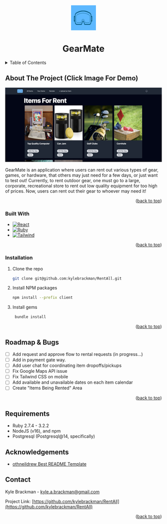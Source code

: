 <a name="readme-top"></a>
<!-- PROJECT LOGO -->
<br />
<div align="center">
  <a >
    <img src="images/favicon.ico" alt="GearMate logo" width="80" height="80">
  </a>

  <h1 align="center">GearMate</h1>
</div>


<!-- TABLE OF CONTENTS -->
<details>
  <summary>Table of Contents</summary>
  <ol>
    <li>
      <a href="#about-the-project">About The Project</a>
      <ul>
        <li><a href="#built-with">Built With</a></li>
      </ul>
    </li>
    <li>
      <a href="#getting-started">Getting Started</a>
      <ul>
        <li><a href="#installation">Installation</a></li>
      </ul>
    </li>
    <li><a href="#usage">Usage</a></li>
    <li><a href="#roadmap">Roadmap</a></li>
    <li><a href="#requirements">Requirements</a></li>
    <li><a href="#contact">Contact</a></li>
  </ol>
</details>



<!-- ABOUT THE PROJECT -->
## About The Project (Click Image For Demo)

[![Product Name Screen Shot][product-screenshot]](https://rentall-6528b54d3efd.herokuapp.com/allItems)

GearMate is an application where users can rent out various types of gear, games, or hardware, that others may just need for a few days, or just want to test out! Currently, to rent outdoor gear, one must go to a large, corporate, recreational store to rent out low quality equipment for too high of prices. Now, users can rent out their gear to whoever may need it!

<p align="right">(<a href="#readme-top">back to top</a>)</p>



### Built With

* [![React][React.js]][React-url]
* [![Ruby][Ruby.rb]][Ruby-url]
* [![Tailwind][]][Tailwind-url]

<p align="right">(<a href="#readme-top">back to top</a>)</p>


### Installation

1. Clone the repo
   ```sh
   git clone git@github.com:kylebrackman/RentAll.git
   ```
2. Install NPM packages
   ```sh
   npm install --prefix client
   ```
3. Install gems
   ```sh
    bundle install
   ```

<p align="right">(<a href="#readme-top">back to top</a>)</p>


<!-- ROADMAP -->
## Roadmap & Bugs
- [ ] Add request and approve flow to rental requests (in progress...)
- [ ] Add in payment gate way.
- [ ] Add user chat for coordinating item dropoffs/pickups
- [ ] Fix Google Maps API issue
- [ ] Fix Tailwind CSS on mobile
- [ ] Add available and unavailable dates on each item calendar
- [ ] Create "Items Being Rented" Area

<p align="right">(<a href="#readme-top">back to top</a>)</p>

## Requirements

- Ruby 2.7.4 - 3.2.2
- NodeJS (v16), and npm
- Postgresql (Postgresql@14, specifically)

<!-- CONTACT -->

## Acknowledgements
* [othneildrew Best README Template](https://github.com/othneildrew/Best-README-Template/tree/master)


## Contact

Kyle Brackman - kyle.a.brackman@gmail.com

Project Link: [https://github.com/kylebrackman/RentAll](https://github.com/kylebrackman/RentAll)

<p align="right">(<a href="#readme-top">back to top</a>)</p>


<!-- MARKDOWN LINKS & IMAGES -->
<!-- https://www.markdownguide.org/basic-syntax/#reference-style-links -->
[contributors-shield]: https://img.shields.io/github/contributors/othneildrew/Best-README-Template.svg?style=for-the-badge
[contributors-url]: https://github.com/othneildrew/Best-README-Template/graphs/contributors
[forks-shield]: https://img.shields.io/github/forks/othneildrew/Best-README-Template.svg?style=for-the-badge
[forks-url]: https://github.com/othneildrew/Best-README-Template/network/members
[stars-shield]: https://img.shields.io/github/stars/othneildrew/Best-README-Template.svg?style=for-the-badge
[stars-url]: https://github.com/othneildrew/Best-README-Template/stargazers
[issues-shield]: https://img.shields.io/github/issues/othneildrew/Best-README-Template.svg?style=for-the-badge
[issues-url]: https://github.com/othneildrew/Best-README-Template/issues
[linkedin-shield]: https://img.shields.io/badge/-LinkedIn-black.svg?style=for-the-badge&logo=linkedin&colorB=555
[linkedin-url]: https://www.linkedin.com/in/kyle-brackman/
[product-screenshot]: images/RentAll_Home_Page.png
[React.js]: https://img.shields.io/badge/React-20232A?style=for-the-badge&logo=react&logoColor=61DAFB
[React-url]: https://reactjs.org/
[Tailwind-url]: https://tailwindcss.com/
[Tailwind]: https://img.shields.io/badge/Tailwind-Blue
[Ruby-url]: https://www.ruby-lang.org/en/
[Ruby.rb]:https://camo.githubusercontent.com/3e54bb93c9b07f26583176c6d06d716fb4979496f742fc9eed7c9c5ba8befb27/68747470733a2f2f696d672e736869656c64732e696f2f62616467652f527562792d4343333432443f7374796c653d666c6174266c6f676f3d72756279266c6f676f436f6c6f723d626c61636b
